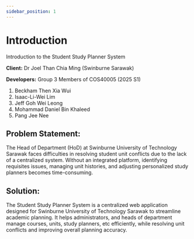 ```yaml
---
sidebar_position: 1
---
```

# Introduction
Introduction to the Student Study Planner System

**Client:** Dr Joel Than Chia Ming (Swinburne Sarawak)

**Developers:** Group 3 Members of COS40005 (2025 S1)
1. Beckham Then Xia Wui
2. Isaac-Li-Wei Lim
3. Jeff Goh Wei Leong
4. Mohammad Daniel Bin Khaleed
5. Pang Jee Nee
## Problem Statement:
The Head of Department (HoD) at Swinburne University of Technology Sarawak faces difficulties in resolving student unit conflicts due to the lack of a centralized system. Without an integrated platform, identifying requisites issues, managing unit histories, and adjusting personalized study planners becomes time-consuming.
## Solution:
The Student Study Planner System is a centralized web application designed for Swinburne University of Technology Sarawak to streamline academic planning. It helps administrators, and heads of department manage courses, units, study planners, etc efficiently, while resolving unit conflicts and improving overall planning accuracy.